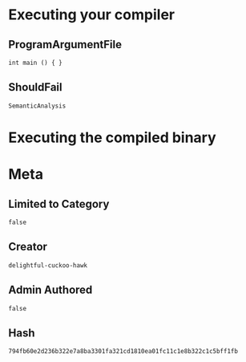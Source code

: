 # Executing your compiler

## ProgramArgumentFile

```
int main () { }
```

## ShouldFail

```
SemanticAnalysis
```

# Executing the compiled binary

# Meta

## Limited to Category

```
false
```

## Creator

```
delightful-cuckoo-hawk
```

## Admin Authored

```
false
```

## Hash

```
794fb60e2d236b322e7a8ba3301fa321cd1810ea01fc11c1e8b322c1c5bff1fb
```
